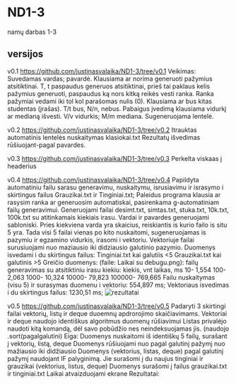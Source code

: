 # ND1-3
namų darbas 1-3
## versijos

v0.1  https://github.com/justinasvalaika/ND1-3/tree/v0.1
Veikimas:
  Suvedamas vardas; pavardė.
  Klausiama ar norima generuoti pažymius atsitiktinai. T, t paspaudus generuos atsitiktinai, prieš tai paklaus kelis pažymius generuoti, paspaudus ką nors kitką reikės vesti ranka. Ranka pažymiai vedami iki tol kol parašomas  nulis (0).
  Klausiama ar bus kitas studentas (įrašas). T/t bus, N/n, nebus.
  Pabaigus įvedimą klausiama vidurkį ar medianą išvesti. V/v vidurkis; M/m mediana.
  Sugeneruojama lentelė.

v0.2 https://github.com/justinasvalaika/ND1-3/tree/v0.2
Itrauktas automatinis lentelės nuskaitymas klasiokai.txt
Rezultatų išvedimas rūšiuojant-pagal pavardes.

v0.3 https://github.com/justinasvalaika/ND1-3/tree/v0.3
Perkelta viskaas į headerius

v0.4 https://github.com/justinasvalaika/ND1-3/tree/v0.4
Papildyta automatiniu failu sarasu generavimu, nuskaitymu, isrusiavimu ir israsymo i skirtingus failus Grauzikai.txt ir Tinginiai.txt;
Paleidus programa klausia ar rasysim ranka ar generuosim automatiskai, pasirenkama g-automatiniam failų generavimui.
Generuojami failai desimt.txt, simtas.txt, stuka.txt, 10k.txt, 100k.txt su atitinkamais kiekiais  irasu. Vardai ir pavardes generuojami sabloniski. Pries kiekviena varda yra skaicius, reiskiantis is kurio failo is situ 5 yra.
Tada visi 5 failai vienas po kito nuskaitomi, sugeneruojamas is pazymiu ir egzamino vidurkis, irasomi i vektoriu.
Vektoriuje failai surusiuojami nuo maziausio iki didziausio galutinio pazymio.
Duomenys isvedami i du skirtingus failus:
Tinginiai.txt kai galutiis <5
Grauzikai.txt kai galutinis >5
Greičio duomenys: (faile: Laikai su debugu.png):
failų generavimas su atsitiktiniu irasu kiekiu:
kiekis, vnt       laikas, ms
10-                1,554
100-              2,063
1000-              10,324
10000-             79,823
100000-            769,665
Failu nuskaitymas (visu 5) ir surasymas duomenu i vektoriu: 554,897 ms;
Vektoriaus isvedimas i du skirtingus failus: 1230,51 ms;
![rezultatai](https://imgur.com/SNUss8m.png)


v0.5 https://github.com/justinasvalaika/ND1-3/tree/v0.5
Padaryti 3 skirtingi failai vektorių, listų ir deque duoemnų apdrorojimo skaičiavimams.
Vektoriai ir deque naudojo identiškus algoritmus duomenų rūšiavimui
Listas privalėjo naudoti kitą komandą, dėl savo pobūdžio nes neindeksuojamas jis. (naudojo .sort(pagalgalutini)
Eiga: 
  Duomenys nuskaitomi iš identiškų 5 failų, surašant į vektorių, listą, deque
  Duomenys rūšiuojami nuo pagal galutinį pažymį nuo mažiausio iki didžiausio
  Duomenys (vektorius, listas, deque) pagal galutinį pažymį naudojant IF palyginimą. Jie surašomi į du naujus tinginiai ir grauzikai (vektorius, listus, deque)
  Duomenys surašomi į failus grauzikai.txt ir tinginiai.txt
  Laikai atvaizduojami ekrane
  Rezultatai:
  
  

